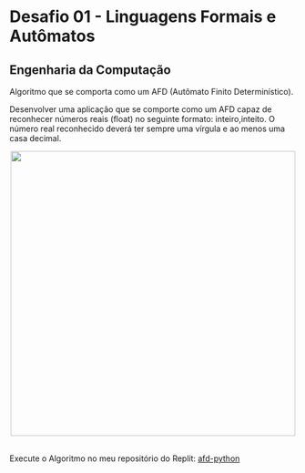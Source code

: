 # Desafio 01 - Linguagens Formais e Autômatos
## Engenharia da Computação
Algoritmo que se comporta como um AFD (Autômato Finito Determinístico).

Desenvolver uma aplicação que se comporte como um AFD capaz de reconhecer números reais (float) no seguinte formato: inteiro,inteito.
O número real reconhecido deverá ter sempre uma vírgula e ao menos uma casa decimal.

<div align="center">
  <img src="https://user-images.githubusercontent.com/7572825/160308961-c2c234eb-98f3-4b53-8f2b-cfcd2cbd867a.png" width="500px"/>

</div>
<br>

Execute o Algoritmo no meu repositório do Replit: [afd-python](https://replit.com/@JerimumDev/afd-python?v=1)

